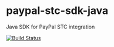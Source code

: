 # paypal-stc-sdk-java
Java SDK for PayPal STC integration

[![Build Status](https://travis-ci.org/samuelbirocchi/paypal-stc-sdk-java.svg?branch=master)](https://travis-ci.org/samuelbirocchi/paypal-stc-sdk-java)

